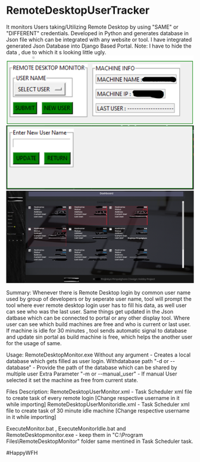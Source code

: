 # RemoteDesktopUserTracker
It monitors Users taking/Utilizing Remote Desktop by using "SAME" or "DIFFERENT" credentials. Developed in Python and generates database in Json file which can be integrated with any website or tool.
I have integrated generated Json Database into Django Based Portal.
  Note: I have to hide the data , due to which it s looking little ugly.
![alt text](https://github.com/PrajinkyaPimpalghare/RemoteDesktopUserTracker/blob/master/Results/RemoteDesktopMonitorGUI.png)
![alt text](https://github.com/PrajinkyaPimpalghare/RemoteDesktopUserTracker/blob/master/Results/NewUserGUI.PNG)
![alt text](https://github.com/PrajinkyaPimpalghare/RemoteDesktopUserTracker/blob/master/Results/PortalDisplay.PNG)

Summary: 
  Whenever there is Remote Desktop login by common user name used by group of developers or by seperate user name, tool will prompt the tool where ever remote desktop login user has to fill his data, as well user can see who was the last user. Same things get updated in the Json datbase which can be connected to portal or any other display tool. Where user can see which build machines are free and who is current or last user.
  If machine is idle for 30 minutes , tool sends automatic signal to database and update sin portal as build machine is free, which helps the another user for the usage of same.
  
Usage:
  RemoteDesktopMonitor.exe  Without any argument - Creates a local database which gets filled as user login.
                            Withdatabase path "-d or --database"   - Provide the path of the database which can be shared by multiple user
                            Extra Parameter "-m or  --manual_user" - If manual User selected it set the machine as free from current state.
                            
 Files Description:
 RemoteDesktopUserMonitor.xml  - Task Scheduler xml file to create task of every remote login [Change respective username in it while importing]
 RemoteDesktopUserMonitoridle.xml  - Task Scheduler xml file to create task of 30 minute idle machine [Change respective username in it while importing]
 
ExecuteMonitor.bat , ExecuteMonitorIdle.bat and RemoteDesktopmonitor.exe - keep them in "C:\Program Files\RemoteDesktopMonitor" folder same mentined in Task Scheduler task.

#HappyWFH
 
